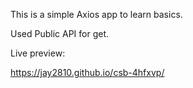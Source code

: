 This is a simple Axios app to learn basics.

Used Public API for get.

Live preview:

https://jay2810.github.io/csb-4hfxvp/
